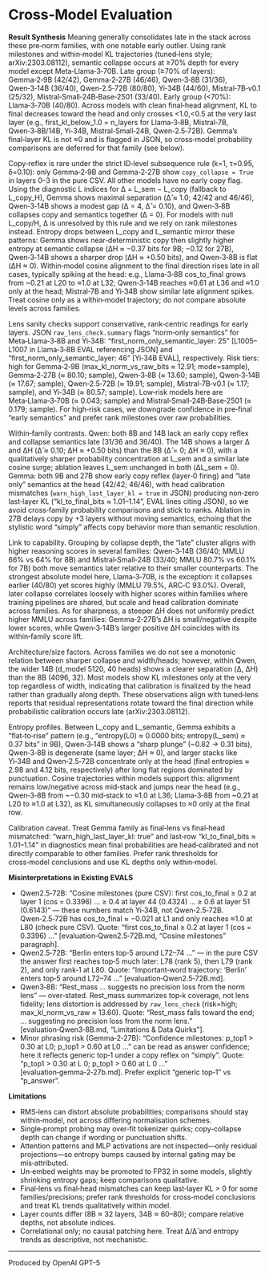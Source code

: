 # Cross‑Model Evaluation

**Result Synthesis**
Meaning generally consolidates late in the stack across these pre‑norm families, with one notable early outlier. Using rank milestones and within‑model KL trajectories (tuned‑lens style; arXiv:2303.08112), semantic collapse occurs at ≥70% depth for every model except Meta‑Llama‑3‑70B. Late group (≥70% of layers): Gemma‑2‑9B (42/42), Gemma‑2‑27B (46/46), Qwen‑3‑8B (31/36), Qwen‑3‑14B (36/40), Qwen‑2.5‑72B (80/80), Yi‑34B (44/60), Mistral‑7B‑v0.1 (25/32), Mistral‑Small‑24B‑Base‑2501 (33/40). Early group (<70%): Llama‑3‑70B (40/80). Across models with clean final‑head alignment, KL to final decreases toward the head and only crosses <1.0,<0.5 at the very last layer (e.g., first_kl_below_1.0 = n_layers for Llama‑3‑8B, Mistral‑7B, Qwen‑3‑8B/14B, Yi‑34B, Mistral‑Small‑24B, Qwen‑2.5‑72B). Gemma’s final‑layer KL is not ≈0 and is flagged in JSON, so cross‑model probability comparisons are deferred for that family (see below).

Copy‑reflex is rare under the strict ID‑level subsequence rule (k=1, τ=0.95, δ=0.10): only Gemma‑2‑9B and Gemma‑2‑27B show `copy_collapse = True` in layers 0–3 in the pure CSV. All other models have no early copy flag. Using the diagnostic L indices for Δ = L_sem − L_copy (fallback to L_copy_H), Gemma shows maximal separation (Δ̂ ≈ 1.0; 42/42 and 46/46), Qwen‑3‑14B shows a modest gap (Δ = 4, Δ̂ = 0.10), and Qwen‑3‑8B collapses copy and semantics together (Δ = 0). For models with null L_copy/H, Δ is unresolved by this rule and we rely on rank milestones instead. Entropy drops between L_copy and L_semantic mirror these patterns: Gemma shows near‑deterministic copy then slightly higher entropy at semantic collapse (ΔH ≈ −0.37 bits for 9B; −0.12 for 27B), Qwen‑3‑14B shows a sharper drop (ΔH ≈ +0.50 bits), and Qwen‑3‑8B is flat (ΔH ≈ 0). Within‑model cosine alignment to the final direction rises late in all cases, typically spiking at the head: e.g., Llama‑3‑8B cos_to_final grows from ~0.21 at L20 to ≈1.0 at L32; Qwen‑3‑14B reaches ≈0.61 at L36 and ≈1.0 only at the head; Mistral‑7B and Yi‑34B show similar late alignment spikes. Treat cosine only as a within‑model trajectory; do not compare absolute levels across families.

Lens sanity checks support conservative, rank‑centric readings for early layers. JSON `raw_lens_check.summary` flags “norm‑only semantics” for Meta‑Llama‑3‑8B and Yi‑34B: “first_norm_only_semantic_layer: 25” [L1005–L1007 in Llama‑3‑8B EVAL referencing JSON] and “first_norm_only_semantic_layer: 46” [Yi‑34B EVAL], respectively. Risk tiers: high for Gemma‑2‑9B (max_kl_norm_vs_raw_bits ≈ 12.91; mode=sample), Gemma‑2‑27B (≈ 80.10; sample), Qwen‑3‑8B (≈ 13.60; sample), Qwen‑3‑14B (≈ 17.67; sample), Qwen‑2.5‑72B (≈ 19.91; sample), Mistral‑7B‑v0.1 (≈ 1.17; sample), and Yi‑34B (≈ 80.57; sample). Low‑risk models here are Meta‑Llama‑3‑70B (≈ 0.043; sample) and Mistral‑Small‑24B‑Base‑2501 (≈ 0.179; sample). For high‑risk cases, we downgrade confidence in pre‑final “early semantics” and prefer rank milestones over raw probabilities.

Within‑family contrasts. Qwen: both 8B and 14B lack an early copy reflex and collapse semantics late (31/36 and 36/40). The 14B shows a larger Δ and ΔH (Δ̂ ≈ 0.10; ΔH ≈ +0.50 bits) than the 8B (Δ̂ = 0; ΔH ≈ 0), with a qualitatively sharper probability concentration at L_sem and a similar late cosine surge; ablation leaves L_sem unchanged in both (ΔL_sem = 0). Gemma: both 9B and 27B show early copy reflex (layer‑0 firing) and “late only” semantics at the head (42/42; 46/46), with head calibration mismatches (`warn_high_last_layer_kl = true` in JSON) producing non‑zero last‑layer KL (“kl_to_final_bits ≈ 1.01–1.14”, EVAL lines citing JSON), so we avoid cross‑family probability comparisons and stick to ranks. Ablation in 27B delays copy by +3 layers without moving semantics, echoing that the stylistic word “simply” affects copy behavior more than semantic resolution.

Link to capability. Grouping by collapse depth, the “late” cluster aligns with higher reasoning scores in several families: Qwen‑3‑14B (36/40; MMLU 66% vs 64% for 8B) and Mistral‑Small‑24B (33/40; MMLU 80.7% vs 60.1% for 7B) both move semantics later relative to their smaller counterparts. The strongest absolute model here, Llama‑3‑70B, is the exception: it collapses earlier (40/80) yet scores highly (MMLU 79.5%, ARC‑C 93.0%). Overall, later collapse correlates loosely with higher scores within families where training pipelines are shared, but scale and head calibration dominate across families. As for sharpness, a steeper ΔH does not uniformly predict higher MMLU across families: Gemma‑2‑27B’s ΔH is small/negative despite lower scores, while Qwen‑3‑14B’s larger positive ΔH coincides with its within‑family score lift.

Architecture/size factors. Across families we do not see a monotonic relation between sharper collapse and width/heads; however, within Qwen, the wider 14B (d_model 5120, 40 heads) shows a clearer separation (Δ, ΔH) than the 8B (4096, 32). Most models show KL milestones only at the very top regardless of width, indicating that calibration is finalized by the head rather than gradually along depth. These observations align with tuned‑lens reports that residual representations rotate toward the final direction while probabilistic calibration occurs late (arXiv:2303.08112).

Entropy profiles. Between L_copy and L_semantic, Gemma exhibits a “flat‑to‑rise” pattern (e.g., “entropy(L0) ≈ 0.0000 bits; entropy(L_sem) ≈ 0.37 bits” in 9B), Qwen‑3‑14B shows a “sharp plunge” (~0.82 → 0.31 bits), Qwen‑3‑8B is degenerate (same layer; ΔH ≈ 0), and larger stacks like Yi‑34B and Qwen‑2.5‑72B concentrate only at the head (final entropies ≈ 2.98 and 4.12 bits, respectively) after long flat regions dominated by punctuation. Cosine trajectories within models support this: alignment remains low/negative across mid‑stack and jumps near the head (e.g., Qwen‑3‑8B from ~−0.30 mid‑stack to ≈1.0 at L36; Llama‑3‑8B from ~0.21 at L20 to ≈1.0 at L32), as KL simultaneously collapses to ≈0 only at the final row.

Calibration caveat. Treat Gemma family as final‑lens vs final‑head mismatched: “warn_high_last_layer_kl: true” and last‑row “kl_to_final_bits ≈ 1.01–1.14” in diagnostics mean final probabilities are head‑calibrated and not directly comparable to other families. Prefer rank thresholds for cross‑model conclusions and use KL depths only within‑model.

**Misinterpretations in Existing EVALS**
- Qwen2.5‑72B: “Cosine milestones (pure CSV): first cos_to_final ≥ 0.2 at layer 1 (cos = 0.3396) … ≥ 0.4 at layer 44 (0.4324) … ≥ 0.6 at layer 51 (0.6143)” — these numbers match Yi‑34B, not Qwen‑2.5‑72B. Qwen‑2.5‑72B has cos_to_final ≈ −0.021 at L1 and only reaches ≈1.0 at L80 (check pure CSV). Quote: “first cos_to_final ≥ 0.2 at layer 1 (cos = 0.3396) …” [evaluation‑Qwen2.5‑72B.md, “Cosine milestones” paragraph].
- Qwen2.5‑72B: “Berlin enters top‑5 around L72–74 …” — in the pure CSV the answer first reaches top‑5 much later: L78 (rank 5), then L79 (rank 2), and only rank‑1 at L80. Quote: “Important‑word trajectory: ‘Berlin’ enters top‑5 around L72–74 …” [evaluation‑Qwen2.5‑72B.md].
- Qwen3‑8B: “Rest_mass … suggests no precision loss from the norm lens” — over‑stated. Rest_mass summarizes top‑k coverage, not lens fidelity; lens distortion is addressed by `raw_lens_check` (risk=high; max_kl_norm_vs_raw ≈ 13.60). Quote: “Rest_mass falls toward the end; … suggesting no precision loss from the norm lens.” [evaluation‑Qwen3‑8B.md, “Limitations & Data Quirks”].
- Minor phrasing risk (Gemma‑2‑27B): “Confidence milestones: p_top1 > 0.30 at L0; p_top1 > 0.60 at L0 …” can be read as answer confidence; here it reflects generic top‑1 under a copy reflex on “simply”. Quote: “p_top1 > 0.30 at L 0; p_top1 > 0.60 at L 0 …” [evaluation‑gemma‑2‑27b.md]. Prefer explicit “generic top‑1” vs “p_answer”.

**Limitations**
- RMS‑lens can distort absolute probabilities; comparisons should stay within‑model, not across differing normalisation schemes.
- Single‑prompt probing may over‑fit tokenizer quirks; copy‑collapse depth can change if wording or punctuation shifts.
- Attention patterns and MLP activations are not inspected—only residual projections—so entropy bumps caused by internal gating may be mis‑attributed.
- Un‑embed weights may be promoted to FP32 in some models, slightly shrinking entropy gaps; keep comparisons qualitative.
- Final‑lens vs final‑head mismatches can keep last‑layer KL > 0 for some families/precisions; prefer rank thresholds for cross‑model conclusions and treat KL trends qualitatively within model.
- Layer counts differ (8B ≈ 32 layers, 34B ≈ 60–80); compare relative depths, not absolute indices.
- Correlational only; no causal patching here. Treat Δ/Δ̂ and entropy trends as descriptive, not mechanistic.

---
Produced by OpenAI GPT-5
